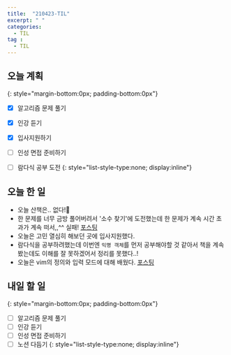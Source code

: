 ```yaml
---
title:  "210423-TIL"
excerpt: " "
categories: 
  - TIL
tag : 
  - TIL
---
```


## 오늘 계획
{: style="margin-bottom:0px; padding-bottom:0px"}

- [X] 알고리즘 문제 풀기
- [X] 인강 듣기
- [X] 입사지원하기
- [ ] 인성 면접 준비하기
- [ ] 람다식 공부 도전
{: style="list-style-type:none; display:inline"}


## 오늘 한 일

- 오늘 산책은.. 없다!🤣
- 한 문제를 너무 금방 풀어버려서 '소수 찾기'에 도전했는데 한 문제가 계속 시간 초과가 계속 떠서,,^^ 실패! [포스팅](https://techhan.github.io/algorithm/programmers-16/)
- 오늘은 고민 열심히 해보던 곳에 입사지원했다.
- 람다식을 공부하려했는데 이번엔 `익명 객체`를 먼저 공부해야할 것 같아서 책을 계속 봤는데도 이해를 잘 못하겠어서 정리를 못했다..!
- 오늘은 vim의 정의와 입력 모드에 대해 배웠다. [포스팅](https://techhan.github.io/study/cli-10/)

## 내일 할 일
{: style="margin-bottom:0px; padding-bottom:0px"}

- [ ] 알고리즘 문제 풀기
- [ ] 인강 듣기
- [ ] 인성 면접 준비하기
- [ ] 노션 다듬기
{: style="list-style-type:none; display:inline"}